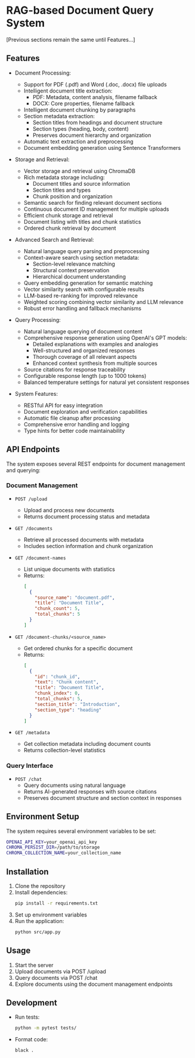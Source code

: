 # RAG-based Document Query System

[Previous sections remain the same until Features...]

## Features

- Document Processing:
  - Support for PDF (.pdf) and Word (.doc, .docx) file uploads
  - Intelligent document title extraction:
    - PDF: Metadata, content analysis, filename fallback
    - DOCX: Core properties, filename fallback
  - Intelligent document chunking by paragraphs
  - Section metadata extraction:
    - Section titles from headings and document structure
    - Section types (heading, body, content)
    - Preserves document hierarchy and organization
  - Automatic text extraction and preprocessing
  - Document embedding generation using Sentence Transformers
  
- Storage and Retrieval:
  - Vector storage and retrieval using ChromaDB
  - Rich metadata storage including:
    - Document titles and source information
    - Section titles and types
    - Chunk position and organization
  - Semantic search for finding relevant document sections
  - Continuous document ID management for multiple uploads
  - Efficient chunk storage and retrieval
  - Document listing with titles and chunk statistics
  - Ordered chunk retrieval by document
  
- Advanced Search and Retrieval:
  - Natural language query parsing and preprocessing
  - Context-aware search using section metadata:
    - Section-level relevance matching
    - Structural context preservation
    - Hierarchical document understanding
  - Query embedding generation for semantic matching
  - Vector similarity search with configurable results
  - LLM-based re-ranking for improved relevance
  - Weighted scoring combining vector similarity and LLM relevance
  - Robust error handling and fallback mechanisms
  
- Query Processing:
  - Natural language querying of document content
  - Comprehensive response generation using OpenAI's GPT models:
    - Detailed explanations with examples and analogies
    - Well-structured and organized responses
    - Thorough coverage of all relevant aspects
    - Enhanced context synthesis from multiple sources
  - Source citations for response traceability
  - Configurable response length (up to 1000 tokens)
  - Balanced temperature settings for natural yet consistent responses
  
- System Features:
  - RESTful API for easy integration
  - Document exploration and verification capabilities
  - Automatic file cleanup after processing
  - Comprehensive error handling and logging
  - Type hints for better code maintainability

## API Endpoints

The system exposes several REST endpoints for document management and querying:

### Document Management
- `POST /upload`
  - Upload and process new documents
  - Returns document processing status and metadata

- `GET /documents`
  - Retrieve all processed documents with metadata
  - Includes section information and chunk organization

- `GET /document-names`
  - List unique documents with statistics
  - Returns:
    ```json
    [
      {
        "source_name": "document.pdf",
        "title": "Document Title",
        "chunk_count": 5,
        "total_chunks": 5
      }
    ]
    ```

- `GET /document-chunks/<source_name>`
  - Get ordered chunks for a specific document
  - Returns:
    ```json
    [
      {
        "id": "chunk_id",
        "text": "Chunk content",
        "title": "Document Title",
        "chunk_index": 0,
        "total_chunks": 5,
        "section_title": "Introduction",
        "section_type": "heading"
      }
    ]
    ```

- `GET /metadata`
  - Get collection metadata including document counts
  - Returns collection-level statistics

### Query Interface
- `POST /chat`
  - Query documents using natural language
  - Returns AI-generated responses with source citations
  - Preserves document structure and section context in responses

## Environment Setup

The system requires several environment variables to be set:

```bash
OPENAI_API_KEY=your_openai_api_key
CHROMA_PERSIST_DIR=/path/to/storage
CHROMA_COLLECTION_NAME=your_collection_name
```

## Installation

1. Clone the repository
2. Install dependencies:
   ```bash
   pip install -r requirements.txt
   ```
3. Set up environment variables
4. Run the application:
   ```bash
   python src/app.py
   ```

## Usage

1. Start the server
2. Upload documents via POST /upload
3. Query documents via POST /chat
4. Explore documents using the document management endpoints

## Development

- Run tests:
  ```bash
  python -m pytest tests/
  ```
- Format code:
  ```bash
  black .
  ```
